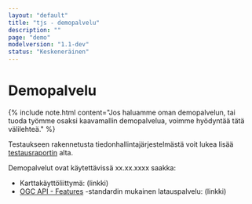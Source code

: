 ```yaml
---
layout: "default"
title: "tjs - demopalvelu"
description: ""
page: "demo"
modelversion: "1.1-dev"
status: "Keskeneräinen"
---
```

# Demopalvelu

{% include note.html content="Jos haluamme oman demopalvelun, tai tuoda työmme osaksi kaavamallin demopalvelua, voimme hyödyntää tätä välilehteä." %}

Testaukseen rakennetusta tiedonhallintajärjestelmästä voit lukea lisää [testausraportin](../../../projektit/tjs-tietomallit/testaus/) alta.

Demopalvelut ovat käytettävissä xx.xx.xxxx saakka:

* Karttakäyttöliittymä: (linkki)
* [OGC API - Features](https://www.ogc.org/standards/ogcapi-features) -standardin mukainen latauspalvelu: (linkki)



